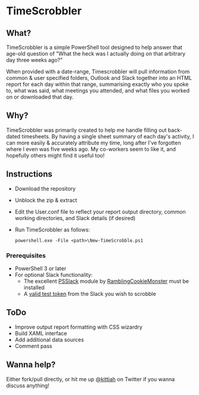# TimeScrobbler

## What?
TimeScrobbler is a simple PowerShell tool designed to help answer that age-old question of "What the heck was I actually doing on that arbitrary day three weeks ago?"

When provided with a date-range, Timescrobbler will pull information from common & user specified folders, Outlook and Slack together into an HTML report for each day within that range, summarising exactly who you spoke to, what was said, what meetings you attended, and what files you worked on or downloaded that day.


## Why?
TimeScrobbler was primarily created to help me handle filling out back-dated timesheets. By having a single sheet summary of each day's activity, I can more easily & accurately attribute my time, long after I've forgotten where I even was five weeks ago. My co-workers seem to like it, and hopefully others might find it useful too!


## Instructions
* Download the repository
* Unblock the zip & extract
* Edit the User.conf file to reflect your report output directory, common working directories, and Slack details (if desired)
* Run TimeScrobbler as follows:

    ```powershell.exe -File <path>\New-TimeScrobble.ps1```


### Prerequisites
* PowerShell 3 or later
* For optional Slack functionality:
  * The excellent [PSSlack](https://github.com/RamblingCookieMonster/PSSlack) module by [RamblingCookieMonster](https://github.com/RamblingCookieMonster) must be installed
  * A [valid test token](https://api.slack.com/docs/oauth-test-tokens) from the Slack you wish to scrobble
  
  
## ToDo
* Improve output report formatting with CSS wizardry
* Build XAML interface
* Add additional data sources
* Comment pass


## Wanna help?
Either fork/pull directly, or hit me up [@kittiah](https://twitter.com/kittiah) on Twitter if you wanna discuss anything!